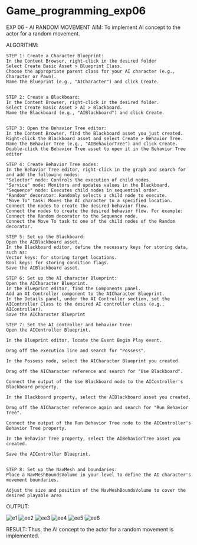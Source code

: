 # Game_programming_exp06
EXP 06 - AI RANDOM MOVEMENT
AIM:
To implement AI concept to the actor for a random movement.

ALGORITHM:
~~~
STEP 1: Create a Character Blueprint:
In the Content Browser, right-click in the desired folder
Select Create Basic Asset > Blueprint Class.
Choose the appropriate parent class for your AI character (e.g., Character or Pawn).
Name the Blueprint (e.g., "AICharacter") and click Create.


STEP 2: Create a Blackboard:
In the Content Browser, right-click in the desired folder.
Select Create Basic Asset > AI > Blackboard.
Name the Blackboard (e.g., "AIBlackboard") and click Create.


STEP 3: Open the Behavior Tree editor:
In the Content Browser, find the Blackboard asset you just created.
Right-click the Blackboard asset and select Create > Behavior Tree.
Name the Behavior Tree (e.g., "AIBehaviorTree") and click Create.
Double-click the Behavior Tree asset to open it in the Behavior Tree editor

STEP 4: Create Behavior Tree nodes:
In the Behavior Tree editor, right-click in the graph and search for and add the following nodes:
"Selector" node: Controls the execution of child nodes.
"Service" node: Monitors and updates values in the Blackboard.
"Sequence" node: Executes child nodes in sequential order.
"Random" decorator: Randomly selects a child node to execute.
"Move To" task: Moves the AI character to a specified location.
Connect the nodes to create the desired behavior flow.
Connect the nodes to create the desired behavior flow. For example:
Connect the Random decorator to the Sequence node.
Connect the Move To task to one of the child nodes of the Random decorator.

STEP 5: Set up the Blackboard:
Open the AIBlackboard asset.
In the Blackboard editor, define the necessary keys for storing data, such as:
Vector keys: for storing target locations.
Bool keys: for storing condition flags.
Save the AIBlackboard asset.

STEP 6: Set up the AI character Blueprint:
Open the AICharacter Blueprint.
In the Blueprint editor, find the Components panel.
Add an AI Controller component to the AICharacter Blueprint.
In the Details panel, under the AI Controller section, set the AIController Class to the desired AI controller class (e.g., AIController).
Save the AICharacter Blueprint

STEP 7: Set the AI controller and behavior tree:
Open the AIController Blueprint.

In the Blueprint editor, locate the Event Begin Play event.

Drag off the execution line and search for "Possess".

In the Possess node, select the AICharacter Blueprint you created.

Drag off the AICharacter reference and search for "Use Blackboard".

Connect the output of the Use Blackboard node to the AIController's Blackboard property.

In the Blackboard property, select the AIBlackboard asset you created.

Drag off the AICharacter reference again and search for "Run Behavior Tree".

Connect the output of the Run Behavior Tree node to the AIController's Behavior Tree property.

In the Behavior Tree property, select the AIBehaviorTree asset you created.

Save the AIController Blueprint.


STEP 8: Set up the NavMesh and boundaries:
Place a NavMeshBoundsVolume in your level to define the AI character's movement boundaries.

Adjust the size and position of the NavMeshBoundsVolume to cover the desired playable area
~~~
OUTPUT:

![e1](https://github.com/Sharmilasha/Game_programming_exp06/assets/94506182/01037e92-1259-4907-9915-7d129be6a930)
![ee2](https://github.com/Sharmilasha/Game_programming_exp06/assets/94506182/7cad5cd8-f637-4820-b365-eb3e8a8bec6e)
![ee3](https://github.com/Sharmilasha/Game_programming_exp06/assets/94506182/1fde6da7-79f9-4894-be6b-85cac8205c50)
![ee4](https://github.com/Sharmilasha/Game_programming_exp06/assets/94506182/5c9fa49d-dbde-4d78-aa64-a03654abf9e1)
![ee5](https://github.com/Sharmilasha/Game_programming_exp06/assets/94506182/b50b21c9-e278-4cc7-9b5c-bd563d06f821)
![ee6](https://github.com/Sharmilasha/Game_programming_exp06/assets/94506182/e7d8cc77-92d6-4a45-b65f-ce0e10326143)

RESULT:
Thus, the AI concept to the actor for a random movement is implemented.
